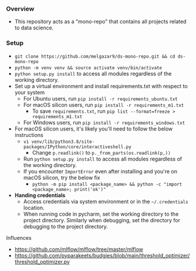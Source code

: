 ### Overview
- This repository acts as a "mono-repo" that contains all projects related to data science.


### Setup
- `git clone https://github.com/melgazar9/ds-mono-repo.git && cd ds-mono-repo`
- `python -m venv venv && source activate venv/bin/activate`
- `python setup.py install` to access all modules regardless of the working directory.
- Set up a virtual environment and install requirements.txt with respect to your system
  - For Ubuntu users, run `pip install -r requirements_ubuntu.txt`
  - For macOS silicon users, run `pip install -r requirements_m1.txt`
    - To save `requirements.txt`, run `pip list --format=freeze > requirements_m1.txt`
  - For Windows users, run `pip install -r requirements_windows.txt`
- For macOS silicon users, it's likely you'll need to follow the below instructions
  - `vi venv/lib/python3.8/site-packages/IPython/core/interactiveshell.py`
    - Change `p.readlink()` to `p._from_parts(os.readlink(p,))`
  - Run `python setup.py install` to access all modules regardless of the working directory.
  - If you encounter `ImportError` even after installing and you're on macOS silicon, try the below fix
    - `python -m pip install <package_name> && python -c "import <package_name>; print('ok')"`
- **Handing credentials**
  - Access credentials via system environment or in the `~/.credentials` location.
  - When running code in pycharm, set the working directory to the project directory. Similarly when debugging, set the directory for debugging to the project directory.

Influences

- https://github.com/mlflow/mlflow/tree/master/mlflow
- https://github.com/pyparakeets/budgies/blob/main/threshold_optimizer/threshold_optimizer.py
